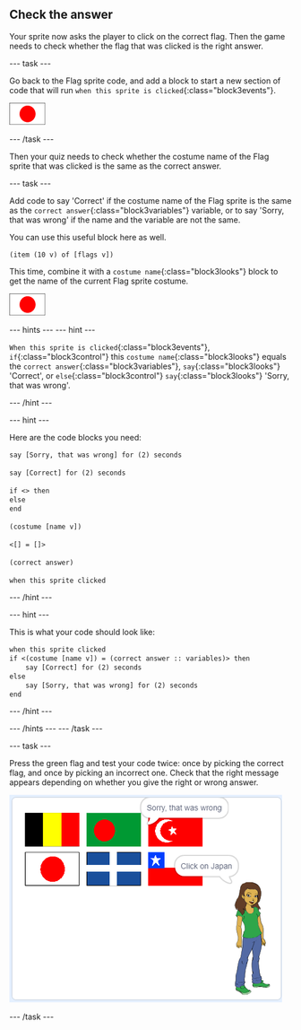 ## Check the answer

Your sprite now asks the player to click on the correct flag. Then the game needs to check whether the flag that was clicked is the right answer.

\--- task \---

Go back to the Flag sprite code, and add a block to start a new section of code that will run `when this sprite is clicked`{:class="block3events"}.

![Flag sprite](images/flag-sprite.png)

\--- /task \---

Then your quiz needs to check whether the costume name of the Flag sprite that was clicked is the same as the correct answer.

\--- task \---

Add code to say 'Correct' if the costume name of the Flag sprite is the same as the `correct answer`{:class="block3variables"} variable, or to say 'Sorry, that was wrong' if the name and the variable are not the same.

You can use this useful block here as well.

```blocks3
(item (10 v) of [flags v])
```

This time, combine it with a `costume name`{:class="block3looks"} block to get the name of the current Flag sprite costume.

![Flag sprite](images/flag-sprite.png)

\--- hints \--- \--- hint \---

`When this sprite is clicked`{:class="block3events"}, `if`{:class="block3control"} this `costume name`{:class="block3looks"} equals the `correct answer`{:class="block3variables"}, `say`{:class="block3looks"} 'Correct', or `else`{:class="block3control"} `say`{:class="block3looks"} 'Sorry, that was wrong'.

\--- /hint \---

\--- hint \---

Here are the code blocks you need:

```blocks3
say [Sorry, that was wrong] for (2) seconds

say [Correct] for (2) seconds

if <> then
else
end

(costume [name v])

<[] = []>

(correct answer)

when this sprite clicked
```

\--- /hint \---

\--- hint \---

This is what your code should look like:

```blocks3
when this sprite clicked
if <(costume [name v]) = (correct answer :: variables)> then
    say [Correct] for (2) seconds
else
    say [Sorry, that was wrong] for (2) seconds
end
```

\--- /hint \---

\--- /hints \--- \--- /task \---

\--- task \---

Press the green flag and test your code twice: once by picking the correct flag, and once by picking an incorrect one. Check that the right message appears depending on whether you give the right or wrong answer.

![Click on the flag](images/click-on-flag.png)

\--- /task \---